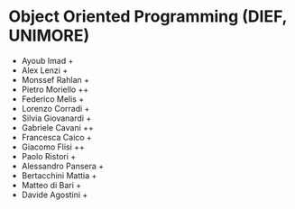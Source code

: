 # Object Oriented Programming (DIEF, UNIMORE)

* Ayoub Imad +
* Alex Lenzi + 
* Monssef Rahlan +
* Pietro Moriello ++
* Federico Melis +
* Lorenzo Corradi +
* Silvia Giovanardi +
* Gabriele Cavani ++
* Francesca Caico +
* Giacomo Flisi ++
* Paolo Ristori +
* Alessandro Pansera +
* Bertacchini Mattia +
* Matteo di Bari +
* Davide Agostini +